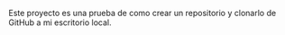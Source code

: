 Este proyecto es una prueba de como crear un repositorio y clonarlo de GitHub a mi escritorio local.
